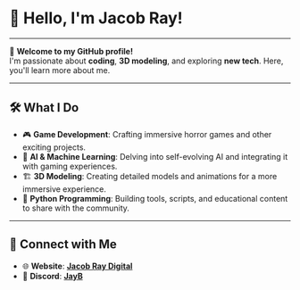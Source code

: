 # 👋 Hello, I'm **Jacob Ray**!
---

🚀 **Welcome to my GitHub profile!**  
I'm passionate about **coding**, **3D modeling**, and exploring **new tech**. Here, you'll learn more about me.

---

## 🛠️ What I Do
- 🎮 **Game Development**: Crafting immersive horror games and other exciting projects.
- 🤖 **AI & Machine Learning**: Delving into self-evolving AI and integrating it with gaming experiences.
- 🏗️ **3D Modeling**: Creating detailed models and animations for a more immersive experience.
- 🐍 **Python Programming**: Building tools, scripts, and educational content to share with the community.

---

## 🔗 Connect with Me
- 🌐 **Website**: [**Jacob Ray Digital**](https://jayb-ray.github.io/JacobRayDigital/)
- 💬 **Discord**: [**JayB**](https://discordapp.com/users/1230738081137692727)
